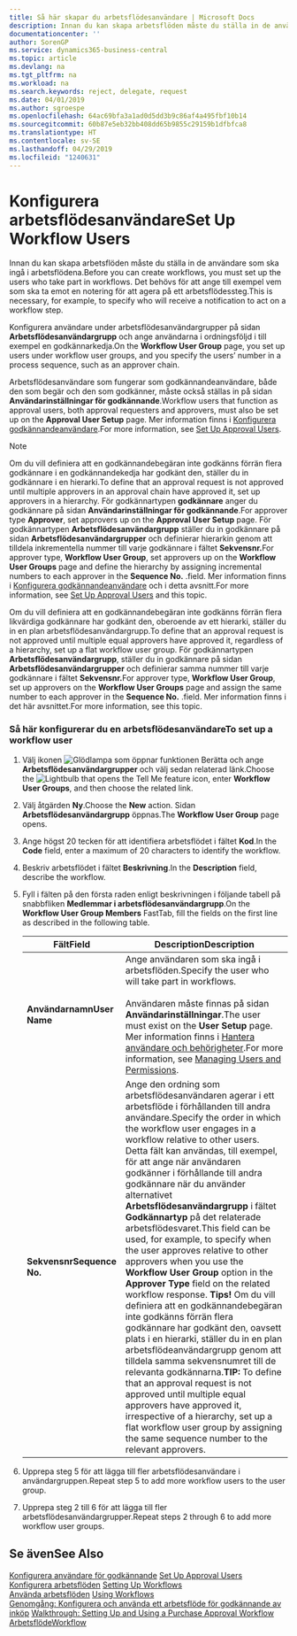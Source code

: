 ```yaml
---
title: Så här skapar du arbetsflödesanvändare | Microsoft Docs
description: Innan du kan skapa arbetsflöden måste du ställa in de användare som ska ingå i arbetsflödena. Det behövs för att ange till exempel vem som ska ta emot en notering för att agera på ett arbetsflödessteg.
documentationcenter: ''
author: SorenGP
ms.service: dynamics365-business-central
ms.topic: article
ms.devlang: na
ms.tgt_pltfrm: na
ms.workload: na
ms.search.keywords: reject, delegate, request
ms.date: 04/01/2019
ms.author: sgroespe
ms.openlocfilehash: 64ac69bfa3a1ad0d5dd3b9c86af4a495fbf10b14
ms.sourcegitcommit: 60b87e5eb32bb408dd65b9855c29159b1dfbfca8
ms.translationtype: HT
ms.contentlocale: sv-SE
ms.lasthandoff: 04/29/2019
ms.locfileid: "1240631"
---
```

# <a name="set-up-workflow-users"></a><span data-ttu-id="024b8-104">Konfigurera arbetsflödesanvändare</span><span class="sxs-lookup"><span data-stu-id="024b8-104">Set Up Workflow Users</span></span>
<span data-ttu-id="024b8-105">Innan du kan skapa arbetsflöden måste du ställa in de användare som ska ingå i arbetsflödena.</span><span class="sxs-lookup"><span data-stu-id="024b8-105">Before you can create workflows, you must set up the users who take part in workflows.</span></span> <span data-ttu-id="024b8-106">Det behövs för att ange till exempel vem som ska ta emot en notering för att agera på ett arbetsflödessteg.</span><span class="sxs-lookup"><span data-stu-id="024b8-106">This is necessary, for example, to specify who will receive a notification to act on a workflow step.</span></span>  

<span data-ttu-id="024b8-107">Konfigurera användare under arbetsflödesanvändargrupper på sidan **Arbetsflödesanvändargrupp** och ange användarna i ordningsföljd i till exempel en godkännarkedja.</span><span class="sxs-lookup"><span data-stu-id="024b8-107">On the **Workflow User Group** page, you set up users under workflow user groups, and you specify the users’ number in a process sequence, such as an approver chain.</span></span>  

<span data-ttu-id="024b8-108">Arbetsflödesanvändare som fungerar som godkännandeanvändare, både den som begär och den som godkänner, måste också ställas in på sidan **Användarinställningar för godkännande**.</span><span class="sxs-lookup"><span data-stu-id="024b8-108">Workflow users that function as approval users, both approval requesters and approvers, must also be set up on the **Approval User Setup** page.</span></span> <span data-ttu-id="024b8-109">Mer information finns i [Konfigurera godkännandeanvändare](across-how-to-set-up-approval-users.md).</span><span class="sxs-lookup"><span data-stu-id="024b8-109">For more information, see [Set Up Approval Users](across-how-to-set-up-approval-users.md).</span></span>  

> [!NOTE]  
>  <span data-ttu-id="024b8-110">Om du vill definiera att en godkännandebegäran inte godkänns förrän flera godkännare i en godkännandekedja har godkänt den, ställer du in godkännare i en hierarki.</span><span class="sxs-lookup"><span data-stu-id="024b8-110">To define that an approval request is not approved until multiple approvers in an approval chain have approved it, set up approvers in a hierarchy.</span></span> <span data-ttu-id="024b8-111">För godkännartypen **godkännare** anger du godkännare på sidan **Användarinställningar för godkännande**.</span><span class="sxs-lookup"><span data-stu-id="024b8-111">For approver type **Approver**, set approvers up on the **Approval User Setup** page.</span></span> <span data-ttu-id="024b8-112">För godkännartypen **Arbetsflödesanvändargrupp** ställer du in godkännare på sidan **Arbetsflödesanvändargrupper** och definierar hierarkin genom att tilldela inkrementella nummer till varje godkännare i fältet **Sekvensnr.**</span><span class="sxs-lookup"><span data-stu-id="024b8-112">For approver type, **Workflow User Group**, set approvers up on the **Workflow User Groups** page and define the hierarchy by assigning incremental numbers to each approver in the **Sequence No.**</span></span> <span data-ttu-id="024b8-113">.</span><span class="sxs-lookup"><span data-stu-id="024b8-113">field.</span></span> <span data-ttu-id="024b8-114">Mer information finns i [Konfigurera godkännandeanvändare](across-how-to-set-up-approval-users.md) och i detta avsnitt.</span><span class="sxs-lookup"><span data-stu-id="024b8-114">For more information, see [Set Up Approval Users](across-how-to-set-up-approval-users.md) and this topic.</span></span>  
>   
>  <span data-ttu-id="024b8-115">Om du vill definiera att en godkännandebegäran inte godkänns förrän flera likvärdiga godkännare har godkänt den, oberoende av ett hierarki, ställer du in en plan arbetsflödesanvändargrupp.</span><span class="sxs-lookup"><span data-stu-id="024b8-115">To define that an approval request is not approved until multiple equal approvers have approved it, regardless of a hierarchy, set up a flat workflow user group.</span></span> <span data-ttu-id="024b8-116">För godkännartypen **Arbetsflödesanvändargrupp**, ställer du in godkännare på sidan **Arbetsflödesanvändargrupper** och definierar samma nummer till varje godkännare i fältet **Sekvensnr.**</span><span class="sxs-lookup"><span data-stu-id="024b8-116">For approver type, **Workflow User Group**, set up approvers on the **Workflow User Groups** page and assign the same number to each approver in the **Sequence No.**</span></span> <span data-ttu-id="024b8-117">.</span><span class="sxs-lookup"><span data-stu-id="024b8-117">field.</span></span> <span data-ttu-id="024b8-118">Mer information finns i det här avsnittet.</span><span class="sxs-lookup"><span data-stu-id="024b8-118">For more information, see this topic.</span></span>  

### <a name="to-set-up-a-workflow-user"></a><span data-ttu-id="024b8-119">Så här konfigurerar du en arbetsflödesanvändare</span><span class="sxs-lookup"><span data-stu-id="024b8-119">To set up a workflow user</span></span>  

1. <span data-ttu-id="024b8-120">Välj ikonen ![Glödlampa som öppnar funktionen Berätta](media/ui-search/search_small.png "Berätta vad du vill göra") och ange **Arbetsflödesanvändargrupper** och välj sedan relaterad länk.</span><span class="sxs-lookup"><span data-stu-id="024b8-120">Choose the ![Lightbulb that opens the Tell Me feature](media/ui-search/search_small.png "Tell me what you want to do") icon, enter **Workflow User Groups**, and then choose the related link.</span></span>  
2. <span data-ttu-id="024b8-121">Välj åtgärden **Ny**.</span><span class="sxs-lookup"><span data-stu-id="024b8-121">Choose the **New** action.</span></span> <span data-ttu-id="024b8-122">Sidan **Arbetsflödesanvändargrupp** öppnas.</span><span class="sxs-lookup"><span data-stu-id="024b8-122">The **Workflow User Group** page opens.</span></span>  
3. <span data-ttu-id="024b8-123">Ange högst 20 tecken för att identifiera arbetsflödet i fältet **Kod**.</span><span class="sxs-lookup"><span data-stu-id="024b8-123">In the **Code** field, enter a maximum of 20 characters to identify the workflow.</span></span>  
4. <span data-ttu-id="024b8-124">Beskriv arbetsflödet i fältet **Beskrivning**.</span><span class="sxs-lookup"><span data-stu-id="024b8-124">In the **Description** field, describe the workflow.</span></span>  
5. <span data-ttu-id="024b8-125">Fyll i fälten på den första raden enligt beskrivningen i följande tabell på snabbfliken **Medlemmar i arbetsflödesanvändargrupp**.</span><span class="sxs-lookup"><span data-stu-id="024b8-125">On the **Workflow User Group Members** FastTab, fill the fields on the first line as described in the following table.</span></span>  

    |<span data-ttu-id="024b8-126">Fält</span><span class="sxs-lookup"><span data-stu-id="024b8-126">Field</span></span>|<span data-ttu-id="024b8-127">Description</span><span class="sxs-lookup"><span data-stu-id="024b8-127">Description</span></span>|  
    |---------------------------------|---------------------------------------|  
    |<span data-ttu-id="024b8-128">**Användarnamn**</span><span class="sxs-lookup"><span data-stu-id="024b8-128">**User Name**</span></span>|<span data-ttu-id="024b8-129">Ange användaren som ska ingå i arbetsflöden.</span><span class="sxs-lookup"><span data-stu-id="024b8-129">Specify the user who will take part in workflows.</span></span><br /><br /> <span data-ttu-id="024b8-130">Användaren måste finnas på sidan **Användarinställningar**.</span><span class="sxs-lookup"><span data-stu-id="024b8-130">The user must exist on the **User Setup** page.</span></span> <span data-ttu-id="024b8-131">Mer information finns i [Hantera användare och behörigheter](ui-how-users-permissions.md).</span><span class="sxs-lookup"><span data-stu-id="024b8-131">For more information, see [Managing Users and Permissions](ui-how-users-permissions.md).</span></span>|  
    |<span data-ttu-id="024b8-132">**Sekvensnr**</span><span class="sxs-lookup"><span data-stu-id="024b8-132">**Sequence No.**</span></span>|<span data-ttu-id="024b8-133">Ange den ordning som arbetsflödesanvändaren agerar i ett arbetsflöde i förhållanden till andra användare.</span><span class="sxs-lookup"><span data-stu-id="024b8-133">Specify the order in which the workflow user engages in a workflow relative to other users.</span></span> <span data-ttu-id="024b8-134">Detta fält kan användas, till exempel, för att ange när användaren godkänner i förhållande till andra godkännare när du använder alternativet **Arbetsflödesanvändargrupp** i fältet **Godkännartyp** på det relaterade arbetsflödesvaret.</span><span class="sxs-lookup"><span data-stu-id="024b8-134">This field can be used, for example, to specify when the user approves relative to other approvers when you use the **Workflow User Group** option in the **Approver Type** field on the related workflow response.</span></span> <span data-ttu-id="024b8-135">**Tips!** Om du vill definiera att en godkännandebegäran inte godkänns förrän flera godkännare har godkänt den, oavsett plats i en hierarki, ställer du in en plan arbetsflödeanvändargrupp genom att tilldela samma sekvensnumret till de relevanta godkännarna.</span><span class="sxs-lookup"><span data-stu-id="024b8-135">**TIP:**  To define that an approval request is not approved until multiple equal approvers have approved it, irrespective of a hierarchy, set up a flat workflow user group by assigning the same sequence number to the relevant approvers.</span></span>|  
6. <span data-ttu-id="024b8-136">Upprepa steg 5 för att lägga till fler arbetsflödesanvändare i användargruppen.</span><span class="sxs-lookup"><span data-stu-id="024b8-136">Repeat step 5 to add more workflow users to the user group.</span></span>  
7. <span data-ttu-id="024b8-137">Upprepa steg 2 till 6 för att lägga till fler arbetsflödesanvändargrupper.</span><span class="sxs-lookup"><span data-stu-id="024b8-137">Repeat steps 2 through 6 to add more workflow user groups.</span></span>  

## <a name="see-also"></a><span data-ttu-id="024b8-138">Se även</span><span class="sxs-lookup"><span data-stu-id="024b8-138">See Also</span></span>  
<span data-ttu-id="024b8-139">[Konfigurera användare för godkännande](across-how-to-set-up-approval-users.md) </span><span class="sxs-lookup"><span data-stu-id="024b8-139">[Set Up Approval Users](across-how-to-set-up-approval-users.md) </span></span>  
<span data-ttu-id="024b8-140">[Konfigurera arbetsflöden](across-set-up-workflows.md) </span><span class="sxs-lookup"><span data-stu-id="024b8-140">[Setting Up Workflows](across-set-up-workflows.md) </span></span>  
<span data-ttu-id="024b8-141">[Använda arbetsflöden](across-use-workflows.md) </span><span class="sxs-lookup"><span data-stu-id="024b8-141">[Using Workflows](across-use-workflows.md) </span></span>  
<span data-ttu-id="024b8-142">[Genomgång: Konfigurera och använda ett arbetsflöde för godkännande av inköp](walkthrough-setting-up-and-using-a-purchase-approval-workflow.md) </span><span class="sxs-lookup"><span data-stu-id="024b8-142">[Walkthrough: Setting Up and Using a Purchase Approval Workflow](walkthrough-setting-up-and-using-a-purchase-approval-workflow.md) </span></span>  
[<span data-ttu-id="024b8-143">Arbetsflöde</span><span class="sxs-lookup"><span data-stu-id="024b8-143">Workflow</span></span>](across-workflow.md)   
